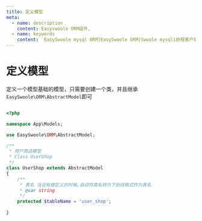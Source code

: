 ```yaml
---
title: 定义模型
meta:
  - name: description
    content: Easyswoole ORM组件,
  - name: keywords
    content:  EasySwoole mysql ORM|EasySwoole ORM|Swoole mysqli协程客户端|swoole ORM
---
```


# 定义模型
定义一个模型基础的模型，只需要创建一个类，并且继承`EasySwoole\ORM\AbstractModel`即可

```php

<?php

namespace App\Models;

use EasySwoole\ORM\AbstractModel;

/**
 * 用户商品模型
 * Class UserShop
 */
class UserShop extends AbstractModel
{
    /**
     * 表名 当没有做定义的时候,自动将类名转为下划线格式作为表名
     * @var string 
     */
    protected $tableName = 'user_shop';
    
}
```